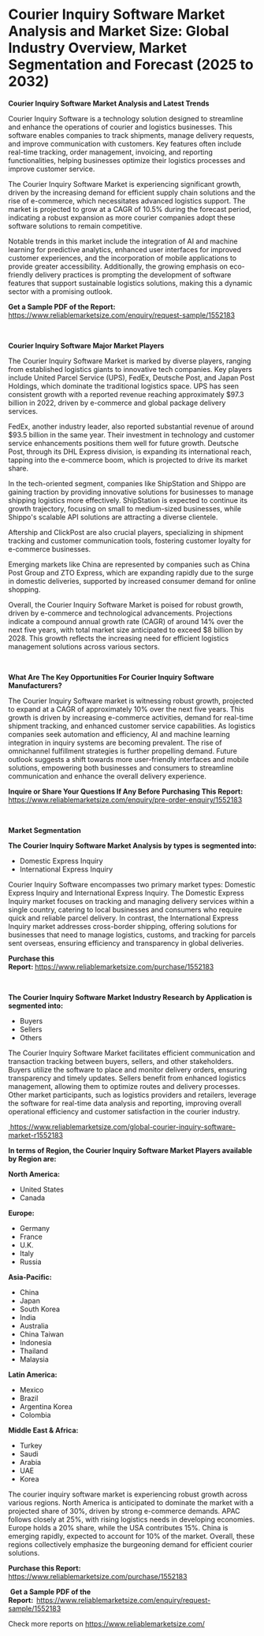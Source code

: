 <p><h1>Courier Inquiry Software Market Analysis and Market Size: Global Industry Overview, Market Segmentation and Forecast (2025 to 2032)</h1></p><p><strong>Courier Inquiry Software Market Analysis and Latest Trends</strong></p>
<p><p>Courier Inquiry Software is a technology solution designed to streamline and enhance the operations of courier and logistics businesses. This software enables companies to track shipments, manage delivery requests, and improve communication with customers. Key features often include real-time tracking, order management, invoicing, and reporting functionalities, helping businesses optimize their logistics processes and improve customer service.</p><p>The Courier Inquiry Software Market is experiencing significant growth, driven by the increasing demand for efficient supply chain solutions and the rise of e-commerce, which necessitates advanced logistics support. The market is projected to grow at a CAGR of 10.5% during the forecast period, indicating a robust expansion as more courier companies adopt these software solutions to remain competitive. </p><p>Notable trends in this market include the integration of AI and machine learning for predictive analytics, enhanced user interfaces for improved customer experiences, and the incorporation of mobile applications to provide greater accessibility. Additionally, the growing emphasis on eco-friendly delivery practices is prompting the development of software features that support sustainable logistics solutions, making this a dynamic sector with a promising outlook.</p></p>
<p><strong>Get a Sample PDF of the Report:&nbsp;</strong> <a href="https://www.reliablemarketsize.com/enquiry/request-sample/1552183?utm_campaign=2808&utm_medium=2&utm_source=Github&utm_content=ia&utm_term=11032025&utm_id=courier-inquiry-software">https://www.reliablemarketsize.com/enquiry/request-sample/1552183</a></p>
<p>&nbsp;</p>
<p><strong>Courier Inquiry Software Major Market Players</strong></p>
<p><p>The Courier Inquiry Software Market is marked by diverse players, ranging from established logistics giants to innovative tech companies. Key players include United Parcel Service (UPS), FedEx, Deutsche Post, and Japan Post Holdings, which dominate the traditional logistics space. UPS has seen consistent growth with a reported revenue reaching approximately $97.3 billion in 2022, driven by e-commerce and global package delivery services.</p><p>FedEx, another industry leader, also reported substantial revenue of around $93.5 billion in the same year. Their investment in technology and customer service enhancements positions them well for future growth. Deutsche Post, through its DHL Express division, is expanding its international reach, tapping into the e-commerce boom, which is projected to drive its market share.</p><p>In the tech-oriented segment, companies like ShipStation and Shippo are gaining traction by providing innovative solutions for businesses to manage shipping logistics more effectively. ShipStation is expected to continue its growth trajectory, focusing on small to medium-sized businesses, while Shippo's scalable API solutions are attracting a diverse clientele.</p><p>Aftership and ClickPost are also crucial players, specializing in shipment tracking and customer communication tools, fostering customer loyalty for e-commerce businesses. </p><p>Emerging markets like China are represented by companies such as China Post Group and ZTO Express, which are expanding rapidly due to the surge in domestic deliveries, supported by increased consumer demand for online shopping.</p><p>Overall, the Courier Inquiry Software Market is poised for robust growth, driven by e-commerce and technological advancements. Projections indicate a compound annual growth rate (CAGR) of around 14% over the next five years, with total market size anticipated to exceed $8 billion by 2028. This growth reflects the increasing need for efficient logistics management solutions across various sectors.</p></p>
<p>&nbsp;</p>
<p><strong>What Are The Key Opportunities For Courier Inquiry Software Manufacturers?</strong></p>
<p><p>The Courier Inquiry Software market is witnessing robust growth, projected to expand at a CAGR of approximately 10% over the next five years. This growth is driven by increasing e-commerce activities, demand for real-time shipment tracking, and enhanced customer service capabilities. As logistics companies seek automation and efficiency, AI and machine learning integration in inquiry systems are becoming prevalent. The rise of omnichannel fulfillment strategies is further propelling demand. Future outlook suggests a shift towards more user-friendly interfaces and mobile solutions, empowering both businesses and consumers to streamline communication and enhance the overall delivery experience.</p></p>
<p><strong>Inquire or Share Your Questions If Any Before Purchasing This Report:</strong> <a href="https://www.reliablemarketsize.com/enquiry/pre-order-enquiry/1552183?utm_campaign=2808&utm_medium=2&utm_source=Github&utm_content=ia&utm_term=11032025&utm_id=courier-inquiry-software">https://www.reliablemarketsize.com/enquiry/pre-order-enquiry/1552183</a></p>
<p>&nbsp;</p>
<p><strong>Market Segmentation</strong></p>
<p><strong>The Courier Inquiry Software Market Analysis by types is segmented into:</strong></p>
<p><ul><li>Domestic Express Inquiry</li><li>International Express Inquiry</li></ul></p>
<p><p>Courier Inquiry Software encompasses two primary market types: Domestic Express Inquiry and International Express Inquiry. The Domestic Express Inquiry market focuses on tracking and managing delivery services within a single country, catering to local businesses and consumers who require quick and reliable parcel delivery. In contrast, the International Express Inquiry market addresses cross-border shipping, offering solutions for businesses that need to manage logistics, customs, and tracking for parcels sent overseas, ensuring efficiency and transparency in global deliveries.</p></p>
<p><strong>Purchase this Report:&nbsp;</strong><a href="https://www.reliablemarketsize.com/purchase/1552183?utm_campaign=2808&utm_medium=2&utm_source=Github&utm_content=ia&utm_term=11032025&utm_id=courier-inquiry-software">https://www.reliablemarketsize.com/purchase/1552183</a></p>
<p>&nbsp;</p>
<p><strong>The Courier Inquiry Software Market Industry Research by Application is segmented into:</strong></p>
<p><ul><li>Buyers</li><li>Sellers</li><li>Others</li></ul></p>
<p><p>The Courier Inquiry Software Market facilitates efficient communication and transaction tracking between buyers, sellers, and other stakeholders. Buyers utilize the software to place and monitor delivery orders, ensuring transparency and timely updates. Sellers benefit from enhanced logistics management, allowing them to optimize routes and delivery processes. Other market participants, such as logistics providers and retailers, leverage the software for real-time data analysis and reporting, improving overall operational efficiency and customer satisfaction in the courier industry.</p></p>
<p><a href="https://www.reliablemarketsize.com/global-courier-inquiry-software-market-r1552183?utm_campaign=2808&utm_medium=2&utm_source=Github&utm_content=ia&utm_term=11032025&utm_id=courier-inquiry-software">&nbsp;https://www.reliablemarketsize.com/global-courier-inquiry-software-market-r1552183</a></p>
<p><strong>In terms of Region, the Courier Inquiry Software Market Players available by Region are:</strong></p>
<p>
    <p> <strong> North America: </strong>
        <ul>
            <li>United States</li>
            <li>Canada</li>
        </ul>
        </p> 
    <p> <strong> Europe: </strong>
        <ul>
            <li>Germany</li>
            <li>France</li>
            <li>U.K.</li>
            <li>Italy</li>
            <li>Russia</li>
        </ul>
        </p> 
    <p> <strong> Asia-Pacific: </strong>
        <ul>
            <li>China</li>
            <li>Japan</li>
            <li>South Korea</li>
            <li>India</li>
            <li>Australia</li>
            <li>China Taiwan</li>
            <li>Indonesia</li>
            <li>Thailand</li>
            <li>Malaysia</li>
        </ul>
        </p> 
    <p> <strong> Latin America: </strong>
        <ul>
            <li>Mexico</li>
            <li>Brazil</li>
            <li>Argentina Korea</li>
            <li>Colombia</li>
        </ul>
        </p> 
    <p> <strong> Middle East & Africa: </strong>
        <ul>
            <li>Turkey</li>
            <li>Saudi</li>
            <li>Arabia</li>
            <li>UAE</li>
            <li>Korea</li>
        </ul>
    </p>
    </p>
<p><p>The courier inquiry software market is experiencing robust growth across various regions. North America is anticipated to dominate the market with a projected share of 30%, driven by strong e-commerce demands. APAC follows closely at 25%, with rising logistics needs in developing economies. Europe holds a 20% share, while the USA contributes 15%. China is emerging rapidly, expected to account for 10% of the market. Overall, these regions collectively emphasize the burgeoning demand for efficient courier solutions.</p></p>
<p><strong>Purchase this Report: </strong><a href="https://www.reliablemarketsize.com/purchase/1552183?utm_campaign=2808&utm_medium=2&utm_source=Github&utm_content=ia&utm_term=11032025&utm_id=courier-inquiry-software">https://www.reliablemarketsize.com/purchase/1552183</a></p>
<p>&nbsp;<strong>Get a Sample PDF of the Report:&nbsp;&nbsp;</strong><a href="https://www.reliablemarketsize.com/enquiry/request-sample/1552183?utm_campaign=2808&utm_medium=2&utm_source=Github&utm_content=ia&utm_term=11032025&utm_id=courier-inquiry-software">https://www.reliablemarketsize.com/enquiry/request-sample/1552183</a></p>
<p><strong></strong></p>
<p>Check more reports on <a href="https://www.reliablemarketsize.com/?utm_campaign=2808&utm_medium=2&utm_source=Github&utm_content=ia&utm_term=11032025&utm_id=courier-inquiry-software">https://www.reliablemarketsize.com/</a></p>
